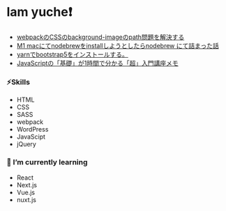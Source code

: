 # Iam yuche❗

<!--
**YunosukeYoshino/YunosukeYoshino** is a ✨ _special_ ✨ repository because its `README.md` (this file) appears on your GitHub profile.

Here are some ideas to get you started:

- 🔭 I’m currently working on ...
- 🌱 I’m currently learning ...
- 👯 I’m looking to collaborate on ...
- 🤔 I’m looking for help with ...
- 💬 Ask me about ...
- 📫 How to reach me: ...
- 😄 Pronouns: ...
- ⚡ Fun fact: ...
-->


<!-- BLOG-POST-LIST:START -->
- [webpackのCSSのbackground-imageのpath問題を解決する](https://qiita.com/pomufgd/items/dfc044b5ee8dff54a0bd)
- [M1 macにてnodebrewをinstallしようとしたらnodebrew にて詰まった話](https://qiita.com/pomufgd/items/a7266db07e3ca338fd74)
- [yarnでbootstrap5をインストールする。](https://qiita.com/pomufgd/items/ce680369b2c2e360b552)
- [JavaScriptの「基礎」が1時間で分かる「超」入門講座メモ](https://qiita.com/pomufgd/items/dd40ead12d159de4b9c9)
<!-- BLOG-POST-LIST:END -->

### ⚡Skills
- HTML
- CSS
- SASS
- webpack
- WordPress
- JavaScipt
- jQuery

### 🌱 I’m currently learning
- React
- Next.js
- Vue.js
- nuxt.js
